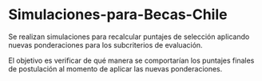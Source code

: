 # Simulaciones-para-Becas-Chile

Se realizan simulaciones para recalcular puntajes de selección aplicando nuevas ponderaciones para los subcriterios de evaluación.

El objetivo es verificar de qué manera se comportarían los puntajes finales de postulación al momento de aplicar las nuevas ponderaciones. 
